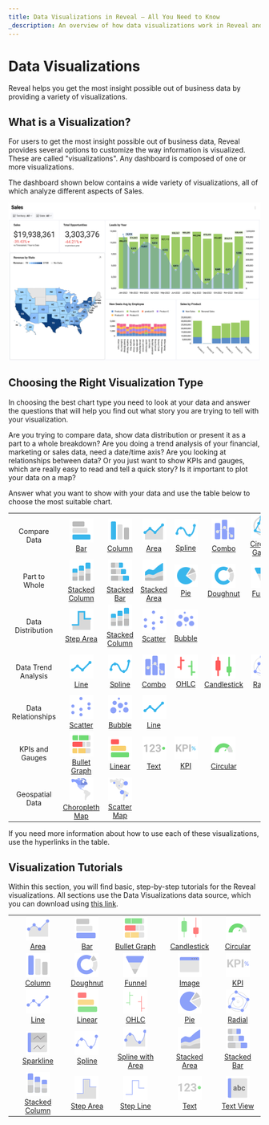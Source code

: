 ```yaml
---
title: Data Visualizations in Reveal – All You Need to Know  
_description: An overview of how data visualizations work in Reveal and how to customize them.
---
```


# Data Visualizations

Reveal helps you get the most insight possible out of business data by providing a variety of visualizations.

## What is a Visualization?

For users to get the most insight possible out of business data, Reveal provides several options to customize the way information is visualized. These are called "visualizations". Any dashboard is composed of one or more visualizations.

The dashboard shown below contains a wide variety of visualizations, all of which analyze different aspects of Sales.

![Reveal's log in screen](images/example-data-visualizations.png)

## Choosing the Right Visualization Type

In choosing the best chart type you need to look at your data and answer the questions that will help you find out what story you are trying to tell with your visualization.

Are you trying to compare data, show data distribution or present it as a part to a whole breakdown? Are you doing a trend analysis of your financial, marketing or sales data, need a date/time axis? Are you looking at relationships between data? Or you just want to show KPIs and gauges, which are really easy to read and tell a quick story? Is it important to plot your data on a map?

Answer what you want to show with your data and use the table below to choose the most suitable chart.

|                    |                                                                                                                                                                             |                                                                                                                                                                    |                                                                                             |                                                                                                   |                                                                                                            |                                                                                                            |                                                                                                                  |                                                        |                                                                             |                                                                             |
|:------------------:|:---------------------------------------------------------------------------------------------------------------------------------------------------------------------------:|:------------------------------------------------------------------------------------------------------------------------------------------------------------------:|:-------------------------------------------------------------------------------------------:|:-------------------------------------------------------------------------------------------------:|:----------------------------------------------------------------------------------------------------------:|:----------------------------------------------------------------------------------------------------------:|:----------------------------------------------------------------------------------------------------------------:|:------------------------------------------------------:|:---------------------------------------------------------------------------:|:---------------------------------------------------------------------------:|
| Compare Data   |                                          ![Bar Chart icon](images/bar-chart.png)<br/>[Bar](./visualization-types/category-charts)                                           |                                 ![Column Chart icon](images/column-chart.png)<br/>[Column](./visualization-types/category-charts)                                  | ![Area Chart icon](images/area-chart.png)<br/>[Area](./visualization-types/category-charts) | ![Spline Chart icon](images/spline-chart.png)<br/>[Spline](./visualization-types/category-charts) | ![Combo Chart icon](images/Combo-chart.png)<br/>[Combo](./visualization-types/combo-charts) | ![Circular Gauge icon](images/circular-chart.png)<br/>[Circular Gauge](./visualization-types/gauge-charts#circular-gauge) | ![Spline Area Chart icon](images/spline-area-chart.png)<br/>[Spline Area](./visualization-types/category-charts) | ![OHLC Chart icon](images/ohlc-chart.png)<br/>[OHLC](./visualization-types/financial-charts) | ![Candlestick Chart icon](images/candlestick-chart.png)<br/>[Candlestick](./visualization-types/financial-charts) | ![Time Series Chart icon](images/time-series-chart.png)<br/>[Time Series](./visualization-types/time-series-charts) |
| Part to Whole  |                          ![Stacked Column Chart icon](images/stacked-column-chart.png)<br/>[Stacked Column](./visualization-types/category-charts)                          |                          ![Stacked Bar Chart icon](images/stacked-bar-chart.png)<br/>[Stacked Bar](./visualization-types/category-charts)                          |       ![Stacked Area Chart icon](images/stacked-area-chart.png)<br/>[Stacked Area](./visualization-types/category-charts)        |                        ![Pie Chart icon](images/pie-chart.png)<br/>[Pie](./visualization-types/category-charts)                        |                     ![Doughnut Chart icon](images/doughnut-chart.png)<br/>[Doughnut](./visualization-types/category-charts)                     |                        ![Funnel Chart icon](images/funnel-chart.png)<br/>[Funnel](./visualization-types/category-charts)                        |                         ![Treemap Chart icon](images/treemap-chart.png)<br/>[Treemap](./visualization-types/treemap-charts)                          |                                                        |                                                                             |                                                                             |
| Data Distribution |                                 ![Step Area Chart icon](images/step-area-chart.png)<br/>[Step Area](./visualization-types/category-charts)                                  |                     ![Stacked Column Chart icon](images/stacked-column-chart.png)<br/>[Stacked Column](./visualization-types/category-charts)                      |                 ![Scatter Chart icon](images/scatter-chart.png)<br/>[Scatter](./visualization-types/scatter-bubble-charts)                 |                     ![Bubble Chart icon](images/bubble-chart.png)<br/>[Bubble](./visualization-types/scatter-bubble-charts)                      |                                                                                                            |                                                                                                            |                                                                                                                  |                                                        |                                                                             |                                                                             |
| Data Trend Analysis |                                         ![Line Chart icon](images/line-chart.png)<br/>[Line](./visualization-types/category-charts)                                         |                                 ![Spline Chart icon](images/spline-chart.png)<br/>[Spline](./visualization-types/category-charts)                                  |                    ![Combo Chart icon](images/Combo-chart.png)<br/>[Combo](./visualization-types/combo-charts)                    |                        ![OHLC Chart icon](images/ohlc-chart.png)<br/>[OHLC](./visualization-types/financial-charts)                         |                  ![Candlestick Chart icon](images/candlestick-chart.png)<br/>[Candlestick](./visualization-types/financial-charts)                   |                          ![Radial Chart icon](images/radial-chart.png)<br/>[Radial](./visualization-types/radial-charts)                          |                     ![Time Series Chart icon](images/time-series-chart.png)<br/>[Time Series](./visualization-types/time-series-charts)                      |                                                        |                                                                             |                                                                             |
| Data Relationships |                                 ![Scatter Chart icon](images/scatter-chart.png)<br/>[Scatter](./visualization-types/scatter-bubble-charts)                                  |                              ![Bubble Chart icon](images/bubble-chart.png)<br/>[Bubble](./visualization-types/scatter-bubble-charts)                               |                     ![Line Chart icon](images/line-chart.png)<br/>[Line](./visualization-types/category-charts)                      |                                                                                                   |                                                                                                            |                                                                                                            |                                                                                                                  |                                                        |                                                                             |                                                                             |
| KPIs and Gauges |                        ![Bullet Graph Gauge icon](images/bullet-graph-gauge.png)<br/>[Bullet Graph](./visualization-types/gauge-charts#bullet-graph)                        |                            ![Linear Gauge icon](images/linear-gauge.png)<br/>[Linear](./visualization-types/gauge-charts#linear-gauge)                             |                     ![Text Chart icon](images/text-gauge.png)<br/>[Text](./visualization-types/gauge-charts#text-gauge)                      |                             ![KPI Gauge icon](images/kpi.png)<br/>[KPI](./visualization-types/kpi-gauge)                             |                       ![Circular Gauge icon](images/circular-gauge.png)<br/>[Circular](./visualization-types/gauge-charts#circular-gauge)                       |                                                                                                            |                                                                                                                  |                                                        |                                                                             |                                                                             |
| Geospatial Data |                                ![Choropleth Map icon](images/choropleth-map.png)<br/>[Choropleth Map](./visualization-types/choropleth-map)                                 |                                  ![Scatter Map icon](images/scatter-map.png)<br/>[Scatter Map](./visualization-types/scatter-map)                                  |                                                                                             |                                                                                                   |                                                                                                            |                                                                                                            |                                                                                                                  |                                                        |                                                                             |                                                                             |



If you need more information about how to use each of these visualizations, use the hyperlinks in the table.

## Visualization Tutorials

Within this section, you will find basic, step-by-step tutorials for the Reveal visualizations. All sections use the Data Visualizations data source, which you can download using [this link](/data/Reveal_Visualization_Tutorials.xlsx).

| | | | | |
|:-:|:-:|:-:|:-:|:-:|
| ![Area Chart](images/area-chart-icon.png)<br/>[Area](tutorials-simple-charts) | ![Bar Chart](images/bar-chart-icon.png)<br/>[Bar](tutorials-simple-charts) | ![Bullet Graph Gauge](images/bullet-graph-icon.png)<br/>[Bullet Graph](tutorials-gauge#creating-a-bullet-graph) | ![Candlestick Chart](images/candlestick-chart-icon.png)<br/>[Candlestick](tutorials-candlestick) | ![Circular Gauge](images/circular-gauge-icon.png)<br/>[Circular](tutorials-gauge#creating-a-circular-gauge) |
| ![Column Chart](images/column-chart-icon.png)<br/>[Column](tutorials-simple-charts) | ![Doughnut Chart](images/doughnut-chart-icon.png)<br/>[Doughnut](tutorials-simple-charts) | ![Funnel Chart](images/funnel-chart-icon.png)<br/>[Funnel](tutorials-simple-charts) | ![Web View](images/image-view-icon.png)<br/>[Image](/docs/user/tutorials-image.md) | ![kpi](images/kpi-icon.png)<br/>[KPI](tutorials-kpi-gauge) |
| ![Line Chart](images/line-chart-icon.png)<br/>[Line](tutorials-simple-charts) | ![Linear Gauge](images/linear-gauge-icon.png)<br/>[Linear](tutorials-gauge#creating-a-linear-gauge) | ![OHLC Chart](images/ohlc-chart-icon.png)<br/>[OHLC](tutorials-ohlc) | ![Pie Chart](images/pie-chart-icon.png)<br/>[Pie](tutorials-simple-charts) | ![Circular Chart](images/radial-chart-icon.png)<br/>[Radial](tutorials-simple-charts) |
| ![Sparkline Chart](images/sparkline-chart-icon.png)<br/>[Sparkline](tutorials-sparkline-charts) | ![Spline Chart](images/spline-chart-icon.png)<br/>[Spline](tutorials-simple-charts) | ![Spline Area](images/spline-area-icon.png)<br/>[Spline with Area](tutorials-simple-charts) | ![Stacked Area Chart](images/stacked-area-chart-icon.png)<br/>[Stacked Area](tutorials-stacked-charts) | ![Stacked Bar Chart](images/stacked-bar-chart-icon.png)<br/>[Stacked Bar](tutorials-stacked-charts) |
| ![Stacked Column Chart](images/stacked-column-chart-icon.png)<br/>[Stacked Column](tutorials-stacked-charts) | ![Step Area Chart](images/step-area-chart-icon.png)<br/>[Step Area](tutorials-simple-charts) | ![Step Line Chart](images/step-line-chart-icon.png)<br/>[Step Line](tutorials-simple-charts) | ![Text Gauge](images/text-gauge-icon.png)<br/>[Text](tutorials-gauge#creating-a-text-gauge) | ![Text View](images/text-view-icon.png)<br/>[Text View](tutorials-text-view) |